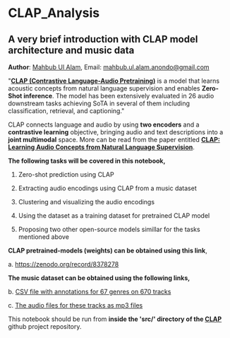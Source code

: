 # CLAP_Analysis

## A very brief introduction with CLAP model architecture and music data

**Author**: [Mahbub Ul Alam](https://www.linkedin.com/in/anondo),
 Email: mahbub.ul.alam.anondo@gmail.com

"[**CLAP (Contrastive Language-Audio Pretraining)**](https://github.com/microsoft/CLAP) is a model that learns acoustic concepts from natural language supervision and enables **Zero-Shot inference**. The model has been extensively evaluated in 26 audio downstream tasks achieving SoTA in several of them including classification, retrieval, and captioning."

CLAP connects language and audio by using **two encoders** and a **contrastive learning** objective, bringing audio and text descriptions into a **joint multimodal** space. More can be read from the paper entitled [**CLAP: Learning Audio Concepts from Natural Language Supervision**](https://ieeexplore.ieee.org/abstract/document/10095889).

**The following tasks will be covered in this notebook,**

1. Zero-shot prediction using CLAP

2. Extracting audio encodings using CLAP from a music dataset

3. Clustering and visualizing the audio encodings

4. Using the dataset as a training dataset for pretrained CLAP model

5. Proposing two other open-source models simillar for the tasks mentioned above

**CLAP pretrained-models (weights) can be obtained using this link**,

a. https://zenodo.org/record/8378278

**The music dataset can be obtained using the following links,**

b. [CSV file with annotations for 67 genres on 670 tracks](https://drive.google.com/file/d/1Qeb1li9IY8skmuMFA9FM8RyM3KGrte8g/view?usp=sharing)

c. [The audio files for these tracks as mp3 files](https://drive.google.com/file/d/1AOZ8IwNo8nSbIRFr8rqzjnbQQ2bnxKNN/view?usp=sharing)

This notebook should be run from **inside the 'src/' directory of the [CLAP](https://github.com/microsoft/CLAP)** github project repository.